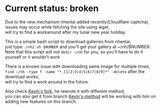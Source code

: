 # Current status: broken

Due to the new mechanism nhentai added recently(Cloudflare captcha), issues may occur while fetching the site using wget, \
will try to find a workaround after my lunar new year holiday.

This is a simple bash script to download galleries from nhentai, \
just type `./nh2.sh $NUMBER` and you'll get your gallery at ~/nh/$NUMBER.\
Note that this script will not `mkdir ~/nh` for you, so you'll have to do it yourself or it wouldn't work

There is a known issue with downloading same image for multiple times, \
`find ~/nh -type f -name "*.[1|2|3|4|5|6|7|8|9]*" -delete` after the download works,\
will try to find a work around in the future.

Also check [Kevin's fork](https://github.com/XiaoPanPanKevinPan/nh-project), he rewrote it with different method,\
you can also get it from branch [Kevin's-method](https://github.com/chengyin30069/nh-project/tree/Kevin's-Method)
will be working with him on adding new features on this branch.
